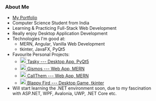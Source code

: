 ### About Me
- [My Portfolio](https://abhik002.github.io/)
- Computer Science Student from India
- Learning & Practicing Full-Stack Web Development
- Really enjoy Desktop Application Development
- Technologies I'm good at:
  - MERN, Angular, Vanilla Web Development
  - tkinter, JavaFX, PyQt5
- Favourite Personal Projects:
  - <a href='https://github.com/AbhiK002/Tasky#readme'> <image src='https://user-images.githubusercontent.com/68178267/210785831-2c94a984-9eb5-40ed-901a-e0425d964216.png' height=20> Tasky --- Desktop App, PyQt5 </a>  
  - <a href='https://abhik002.github.io/gismos/'> <image src='https://github-production-user-asset-6210df.s3.amazonaws.com/68178267/254356897-9e770b63-25e6-4fa4-98a4-afad714e2f9e.png' height=20> Gismos --- Web App, MERN  </a>  
  - <a href='https://abhik002.github.io/call-them/'> <image src='https://github-production-user-asset-6210df.s3.amazonaws.com/68178267/254357265-4b3db567-a211-461e-91a1-b7defb54f3b9.svg' height=20> CallThem --- Web App, MERN </a>  
  - <a href='https://github.com/AbhiK002/blappy-fird#readme'> <image src='https://user-images.githubusercontent.com/68178267/236674506-59f01fa5-6f53-4667-936b-3f5cbad0499e.png' height=20> Blappy Fird --- Desktop Game, tkinter </a>
- Will start learning the .NET environment soon, due to my fascination with ASP.NET, WPF, Avalonia, UWP, .NET Core etc.
